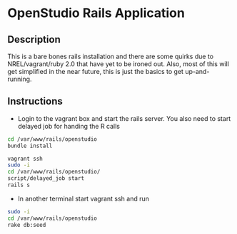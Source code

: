 # OpenStudio Rails Application

## Description
This is a bare bones rails installation and there are some quirks due to NREL/vagrant/ruby 2.0 that have yet to be ironed out. Also, most of this will get simplified in the near future, this is just the basics to get up-and-running.

## Instructions
- Login to the vagrant box and start the rails server.  You also need to start delayed job for handing the R calls

```sh
cd /var/www/rails/openstudio
bundle install
```

```sh
vagrant ssh
sudo -i
cd /var/www/rails/openstudio/
script/delayed_job start
rails s
```

- In another terminal start vagrant ssh and run

```sh
sudo -i
cd /var/www/rails/openstudio
rake db:seed
```
